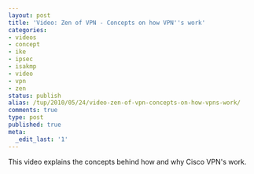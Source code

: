 ```yaml
---
layout: post
title: 'Video: Zen of VPN - Concepts on how VPN''s work'
categories:
- videos
- concept
- ike
- ipsec
- isakmp
- video
- vpn
- zen
status: publish
alias: /tup/2010/05/24/video-zen-of-vpn-concepts-on-how-vpns-work/
comments: true
type: post
published: true
meta:
  _edit_last: '1'
---
```

This video explains the concepts behind how and why Cisco VPN's work. 

<object classid="clsid:d27cdb6e-ae6d-11cf-96b8-444553540000" width="480" height="385" codebase="http://download.macromedia.com/pub/shockwave/cabs/flash/swflash.cab#version=6,0,40,0"><param name="allowFullScreen" value="true" /><param name="allowscriptaccess" value="always" /><param name="src" value="http://www.youtube.com/v/IwJajHtegZI&amp;hl=en_US&amp;fs=1&amp;" /><param name="allowfullscreen" value="true" /><embed type="application/x-shockwave-flash" width="480" height="385" src="http://www.youtube.com/v/IwJajHtegZI&amp;hl=en_US&amp;fs=1&amp;" allowscriptaccess="always" allowfullscreen="true"></embed></object>
